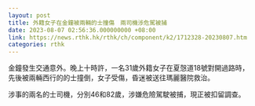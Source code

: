 ```yaml
---
layout: post
title: 外籍女子在金鐘被兩輛的士撞傷　兩司機涉危駕被捕
date: 2023-08-07 02:56:36.000000000 +08:00
link: https://news.rthk.hk/rthk/ch/component/k2/1712328-20230807.htm
categories: rthk
---
```


金鐘發生交通意外。晚上十時許，一名31歲外籍女子在夏愨道18號對開過路時，先後被兩輛西行的的士撞倒，女子受傷，昏迷被送往瑪麗醫院救治。

涉事的兩名的士司機，分別46和82歲，涉嫌危險駕駛被捕，現正被扣留調查。
